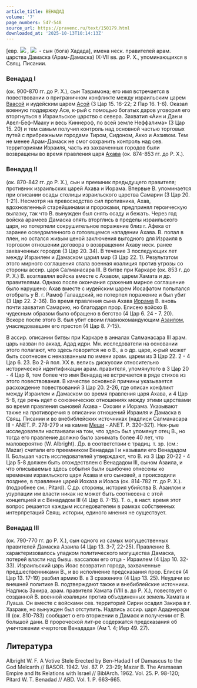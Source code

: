 ```yaml
---
article_title: ВЕНАДАД
volume: '7'
page_numbers: 547-548
source_url: https://pravenc.ru/text/150179.html
downloaded_at: '2025-10-13T10:14:13Z'
---
```


[евр. ![](https://pravenc.ru/char/2712331/ddjAx40b/image.png) , ![](https://pravenc.ru/char/26062/ben-Hx24dad/image.png)  - сын (бога) Хадада], имена неск. правителей арам. царства Дамаска (Арам-Дамаска) IX-VII вв. до Р. Х., упоминающихся в Свящ. Писании.

### Венадад I

(ок. 900-870 гг. до Р. Х.), сын Тавримона; его имя встречается в повествовании о приграничном конфликте между израильским царем [Ваасой](https://pravenc.ru/text/Ваасой.html) и иудейским царем [Асой](https://pravenc.ru/text/Асой.html) (3 Цар 15. 16-22; 2 Пар 16. 1-6). Оказал военную поддержку Асе, к-рый с помощью богатых даров уговорил его вторгнуться в Израильское царство с севера. Захватил «Аин и Дан и Авел-Беф-Мааху и весь Киннероф, по всей земле Неффалима» (3 Цар 15. 20) и тем самым получил контроль над основной частью торговых путей с прибрежными городами Тиром, Сидоном, Акко и Ахзивом. Тем не менее Арам-Дамаск не cмог сохранить контроль над сев. территориями Израиля, часть из захваченных городов были возвращены во время правления царя [Ахава](https://pravenc.ru/text/Ахав.html) (ок. 874-853 гг. до Р. Х.).

### Венадад II

(ок. 870-842 гг. до Р. Х.), сын и преемник предыдущего правителя; противник израильских царей Ахава и Иорама. Впервые В. упоминается при описании осады столицы израильского царства Самарии (3 Цар 20. 1-21). Несмотря на превосходство сил противника, Ахав, вдохновленный старейшинами и пророками, предпринял героическую вылазку, так что В. вынужден был снять осаду и бежать. Через год войска арамеев Дамаска опять вторглись в пределы израильского царя, но потерпели сокрушительное поражение близ г. Афека от заранее осведомленного о готовящемся нападении Ахава. В. попал в плен, но остался живым ценой заключения выгодного для Израиля в торговом отношении договора о возвращении Ахаву неск. ранее захваченных городов (3 Цар 20. 34). В течение 3 последующих лет между Израилем и Дамаском царил мир (3 Цар 22. 1). Результатом этого мирного соглашения стала военная коалиция против угрозы со стороны ассир. царя Салманасара III. В битве при Каркаре (ок. 853 г. до Р. Х.) В. возглавлял войска вместе с Ахавом, царем Хамата и др. правителями. Однако после окончания сражения мирное соглашение было нарушено: Ахав вместе с иудейским царем Иосафатом попытался отобрать у В. г. Рамоф Галаадский, но потерпел поражение и был убит (3 Цар 22. 2-36). Во время правления сына Ахава [Иорама](https://pravenc.ru/text/Иорам.html) В. вновь почти захватил Самарию, но благодаря прор. Елисею войско В. чудесным образом было обращено в бегство (4 Цар 6. 24 - 7. 20). Вскоре после этого В. был убит своим главнокомандующим [Азаилом](https://pravenc.ru/text/Азаилом.html), унаследовавшим его престол (4 Цар 8. 7-15).

В ассир. описании битвы при Каркаре в анналах Салманасара III арам. царь назван по аккад. Адад идри. Мн. исследователи на основании этого полагают, что здесь говорится не о В., а о др. царе, к-рый может быть соотнесен с неназванным по имени арам. царем из 3 Цар 22. 2 - 4 Цар 6. 23. Во 2-й пол. XX в. велись дискуссии относительно исторической идентификации арам. правителя, упомянутого в 3 Цар 20 - 4 Цар 8, тем более что имя Венадад не встречается в ряде стихов из этого повествования. В качестве основной причины указывается расхождение повествований 3 Цар 20. 2-26, где описан конфликт между Израилем и Дамаском во время правления царя Ахава, и 4 Цар 5-8, где речь идет о союзнических отношениях между этими царствами во время правления сыновей Ахава - Охозии и Иорама. Указывают также на противоречия в описании отношений Израиля и Дамаска в Свящ. Писании и во внебиблейских источниках (надписи Салманасара III - ANET. P. 278-279 и на камне [Меши](https://pravenc.ru/text/Меши.html) - ANET. P. 320-321). Нек-рые исследователи настаивали на том, что здесь был упомянут отец В., но тогда его правление должно было занимать более 40 лет, что маловероятно (W. Albright). Др. в соответствии с традиц. т. зр. (см.: Mazar) cчитали его преемником Венадада I и называли его Венададом II. Большая часть исследователей утверждают, что В. из 3 Цар 20-22 - 4 Цар 5-8 должен быть отождествлен с Венададом III, сыном Азаила, и что описываемые здесь события были ошибочно отнесены ко временам израильского царя Ахава и его сыновей, а происходили позднее, в правление царей Иохаза и Иоаса (ок. 814-782 гг. до Р. Х.). (подробнее см.: Pitard). С др. стороны, история убийства В. Азаилом и узурпации им власти никак не может быть соотнесена с этой концепцией и с Венададом III (4 Цар 8. 7-15). Т. о., в наст. время этот вопрос решается каждым исследователем в рамках собственных интерпретаций Свящ. истории, единого мнения не существует.

### Венадад III

(ок. 790-770 гг. до Р. Х.), сын одного из самых могущественных правителей Дамаска Азаила (4 Цар 13. 3-7, 22-25). Правление В. характеризовалось упадком политического могущества Дамаска, потерей власти над бывш. вассалом его отца - Израилем (4 Цар 10. 32-33). Израильский царь Иоас возвратил города, захваченные предшественниками В., и во исполнение предсказания прор. Елисея (4 Цар 13. 17-19) разбил армию В. в 3 сражениях (4 Цар 13. 25). Неудачи во внешней политике В. подтверждают также и внебиблейские источники. Надпись Закира, арам. правителя Хамата (VIII в. до Р. Х.), повествует о созданной В. военной коалиции против объединенных земель Хамата и Луаша. Он вместе с войсками сев. территорий Сирии осадил Закира в г. Хазраке, но вынужден был отступить. Надпись ассир. царя Ададнерари III (ок. 810-783) сообщает о его вторжении в Дамаск и получении от В. большой дани. В пророческой лит-ре содержатся предсказания об уничтожении «чертогов Венадада» (Ам 1. 4; Иер 49. 27).

## Литература

Albright W. F. A Votive Stele Erected by Ben-Hadad I of Damascus to the God Melcarth // BASOR. 1942. Vol. 87. P. 23-29; Mazar B. The Aramaean Empire and Its Relations with Israel // BiblArch. 1962. Vol. 25. P. 98-120; Pitard W. T. Benadad // ABD. Vol. 1. P. 663-665.
